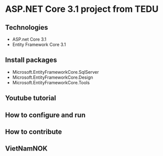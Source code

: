 # ASP.NET Core 3.1 project from TEDU
## Technologies
- ASP.net Core 3.1
- Entity Framework Core 3.1
## Install packages
- Microsoft.EntityFrameworkCore.SqlServer
- Microsoft.EntityFrameworkCore.Design
- Microsoft.EntityFrameworkCore.Tools
## Youtube tutorial
## How to configure and run
## How to contribute
## VietNamNOK